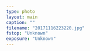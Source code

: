 ```yaml
---
type: photo
layout: main
caption: ""
filename: "20171116223220.jpg"
fstop: "Unknown"
exposure: "Unknown"
---
```

